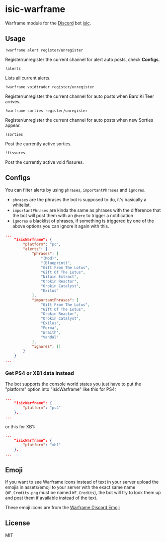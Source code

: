 # isic-warframe

Warframe module for the [Discord](https://discordapp.com) bot [isic](https://github.com/atomicptr/isic).

## Usage

`!warframe alert register/unregister`

Register/unregister the current channel for alert auto posts, check **Configs**.

`!alerts`

Lists all current alerts.

`!warframe voidtrader register/unregister`

Register/unregister the current channel for auto posts when Baro'Ki Teer arrives.

`!warframe sorties register/unregister`

Register/unregister the current channel for auto posts when new Sorties appear.

`!sorties`

Post the currently active sorties.

`!fissures`

Post the currently active void fissures.

## Configs

You can filter alerts by using ```phrases```, ```importantPhrases``` and ```ignores```.

* ```phrases``` are the phrases the bot is supposed to do, it's basically a whitelist.
* ```importantPhrases``` are kinda the same as phrases with the difference that the bot will post them with an ```@here``` to trigger a notification
* ```ignores``` a blacklist of phrases, if something is triggered by one of the above options you can ignore it again with this.

```json
...
    "isicWarframe": {
        "platform": "pc",
        "alerts": {
            "phrases": [
                "(Mod)",
                "(Blueprint)",
                "Gift From The Lotus",
                "Gift Of The Lotus",
                "Nitain Extract",
                "Orokin Reactor",
                "Orokin Catalyst",
                "Exilus"
            ],
            "importantPhrases": [
                "Gift From The Lotus",
                "Gift Of The Lotus",
                "Orokin Reactor",
                "Orokin Catalyst",
                "Exilus",
                "Forma",
                "Wraith",
                "Vandal"
            ],
            "ignores": []
        }
    }
...
```

### Get PS4 or XB1 data instead

The bot supports the console world states you just have to put the "platform" option into "isicWarframe" like this for PS4:

```json
...
    "isicWarframe": {
        "platform": "ps4"
    },
...
```

or this for XB1:

```json
...
    "isicWarframe": {
        "platform": "xb1"
    },
...
```

## Emoji

If you want to see Warframe icons instead of text in your server upload the emojis in assets/emoji to your server with the exact same name (`WF_Credits.png` must be named `WF_Credits`), the bot will try to look them up and post them if available instead of the text.

These emoji icons are from the [Warframe Discord Emoji](https://github.com/Warframe-Community-Developers/warframe-discord-emoji)

## License

MIT

